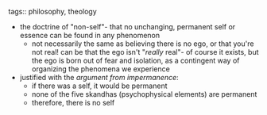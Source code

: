 tags:: philosophy, theology

- the doctrine of "non-self"- that no unchanging, permanent self or essence can be found in any phenomenon
	- not necessarily the same as believing there is no ego, or that you're not real! can be that the ego isn't "*really* real"- of course it exists, but the ego is born out of fear and isolation, as a contingent way of organizing the phenomena we experience
- justified with the *argument from impermanence*:
	- if there was a self, it would be permanent
	- none of the five skandhas (psychophysical elements) are permanent
	- therefore, there is no self